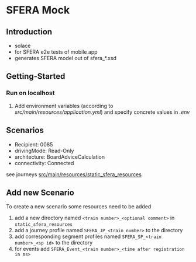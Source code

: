 # SFERA Mock

## Introduction
- solace
- for SFERA e2e tests of mobile app
- generates SFERA model out of sfera_*.xsd

## Getting-Started
### Run on localhost
1. Add environment variables (according to _src/main/resources/application.yml_) and specify concrete values in _.env_


## Scenarios

- Recipient: 0085
- drivingMode: Read-Only
- architecture: BoardAdviceCalculation
- connectivity: Connected

see journeys [src/main/resources/static_sfera_resources](src/main/resources/static_sfera_resources)

## Add new Scenario
To create a new scenario some resources need to be added  
1. add a new directory named `<train number>_<optional comment>` in `static_sfera_resources`
2. add a journey profile named `SFERA_JP_<train number>` to the directory
3. add corresponding segment profiles named `SFERA_SP_<train number>_<sp id>` to the directory
4. for events add `SFERA_Event_<train number>_<time after registration in ms>`

